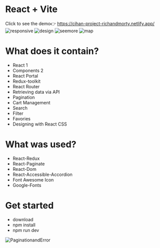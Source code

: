 # React + Vite
Click to see the demo👉 https://cihan-project-richandmorty.netlify.app/
![responsive](https://github.com/ycihan0/rickandmorty/assets/133245392/24937b0a-4fd8-4b84-8603-de24aa52f6ec)
![design](https://github.com/ycihan0/rickandmorty/assets/133245392/bdf892d4-fdb5-4ae3-8d5e-509c3d380cf2)
![seemore](https://github.com/ycihan0/rickandmorty/assets/133245392/17d28be3-276f-4051-a495-d0f533256a8c)
![map](https://github.com/ycihan0/rickandmorty/assets/133245392/f2bb5902-70a7-4bfe-bf8a-69fe42ed3c83)
# What does it contain?
- React 1
- Components 2
- React Portal 
- Redux-toolkit 
- React Router 
- Retrieving data via API
- Pagination
- Cart Management 
- Search
- Filter
- Favories
- Designing with React CSS
# What was used?
- React-Redux
- React-Paginate
- React-Dom
- React-Accessible-Accordion
- Font Awesome Icon
- Google-Fonts
# Get started 
- download
- npm install
- npm run dev

![PaginationandError](https://github.com/ycihan0/rickandmorty/assets/133245392/2ef9ec48-c173-47ca-ac57-6673b853fc0f)

